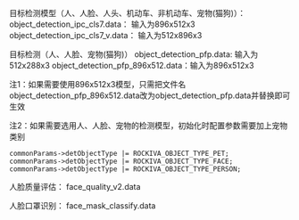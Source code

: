 目标检测模型（人、人脸、人头、机动车、非机动车、宠物(猫狗)）：
object_detection_ipc_cls7.data： 输入为896x512x3
object_detection_ipc_cls7_v.data： 输入为512x896x3

目标检测（人、人脸、宠物(猫狗)）
object_detection_pfp.data: 输入为512x288x3
object_detection_pfp_896x512.data：输入为896x512x3

注1：如果需要使用896x512x3模型，只需把文件名object_detection_pfp_896x512.data改为object_detection_pfp.data并替换即可生效

注2：如果需要选用人、人脸、宠物的检测模型，初始化时配置参数需要加上宠物类别
```
commonParams->detObjectType |= ROCKIVA_OBJECT_TYPE_PET;
commonParams->detObjectType |= ROCKIVA_OBJECT_TYPE_FACE;
commonParams->detObjectType |= ROCKIVA_OBJECT_TYPE_PERSON;
```

人脸质量评估：
face_quality_v2.data

人脸口罩识别：
face_mask_classify.data
